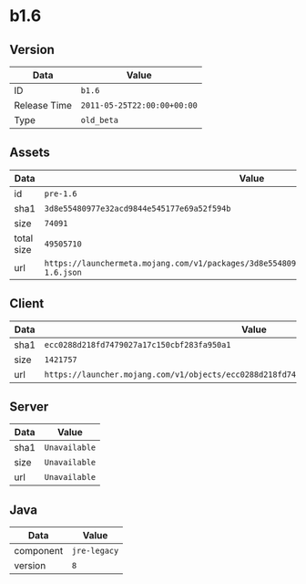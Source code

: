 # b1.6

## Version

|**Data**        | **Value**                 |
|----------------|-------------------------|
| ID   | ```b1.6```   |
| Release Time   | ```2011-05-25T22:00:00+00:00```   |
| Type   | ```old_beta```   |

## Assets

|**Data**        | **Value**                 |
|----------------|-------------------------|
| id   | ```pre-1.6```   |
| sha1   | ```3d8e55480977e32acd9844e545177e69a52f594b```   |
| size   | ```74091```   |
| total size  | ```49505710```  |
| url       | ```https://launchermeta.mojang.com/v1/packages/3d8e55480977e32acd9844e545177e69a52f594b/pre-1.6.json``` |

## Client

|**Data**        | **Value**                 |
|----------------|-------------------------|
| sha1   | ```ecc0288d218fd7479027a17c150cbf283fa950a1```   |
| size   | ```1421757```   |
| url       | ```https://launcher.mojang.com/v1/objects/ecc0288d218fd7479027a17c150cbf283fa950a1/client.jar``` |

## Server

|**Data**        | **Value**                 |
|----------------|-------------------------|
| sha1   | ```Unavailable```   |
| size   | ```Unavailable```   |
| url       | ```Unavailable``` |

## Java

|**Data**        | **Value**                 |
|----------------|-------------------------|
| component   | ```jre-legacy```   |
| version   | ```8```   |